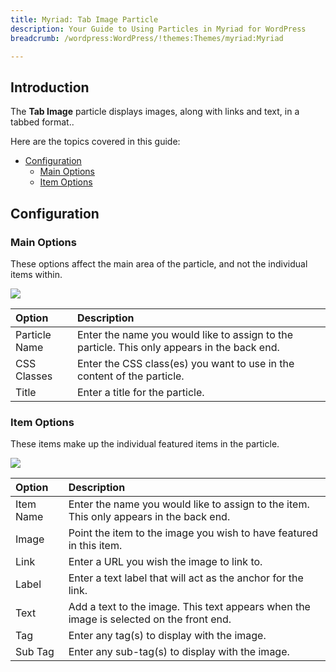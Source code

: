 ```yaml
---
title: Myriad: Tab Image Particle
description: Your Guide to Using Particles in Myriad for WordPress
breadcrumb: /wordpress:WordPress/!themes:Themes/myriad:Myriad

---
```


## Introduction

The **Tab Image** particle displays images, along with links and text, in a tabbed format.. 

Here are the topics covered in this guide:

* [Configuration](#configuration)
    - [Main Options](#main-options)
    - [Item Options](#item-options)

## Configuration

### Main Options 

These options affect the main area of the particle, and not the individual items within.

![](assets/particle_tabimage2.jpeg)

| Option        | Description                                                                                 |
| :-----        | :-----                                                                                      |
| Particle Name | Enter the name you would like to assign to the particle. This only appears in the back end. |
| CSS Classes   | Enter the CSS class(es) you want to use in the content of the particle.                     |
| Title         | Enter a title for the particle.                                                             |

### Item Options

These items make up the individual featured items in the particle.

![](assets/particle_tabimage3.jpeg)

| Option    | Description                                                                             |
| :-----    | :-----                                                                                  |
| Item Name | Enter the name you would like to assign to the item. This only appears in the back end. |
| Image     | Point the item to the image you wish to have featured in this item.                     |
| Link      | Enter a URL you wish the image to link to.                                              |
| Label     | Enter a text label that will act as the anchor for the link.                            |
| Text      | Add a text to the image. This text appears when the image is selected on the front end. |
| Tag       | Enter any tag(s) to display with the image.                                             |
| Sub Tag   | Enter any sub-tag(s) to display with the image.                                         |



